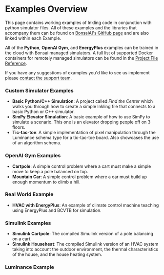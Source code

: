 # Examples Overview

This page contains working examples of Inkling code in conjunction with python simulator files. All of these examples and the libraries that accompany them can be found on [BonsaiAI's GitHub page][1] and are also linked within each Example.

All of the **Python**, **OpenAI Gym**, and **EnergyPlus** examples can be trained in the cloud with Bonsai managed simulators. A full list of supported Docker containers for remotely managed simulators can be found in the [Project File Reference][3].

If you have any suggestions of examples you'd like to see us implement please [contact the support team][2].

### Custom Simulator Examples
* **Basic Python/C++ Simulation**: A project called *Find the Center* which walks you through how to create a simple Inkling file that connects to a basic Python or C++ simulator.
* **SimPy Elevator Simulation**: A basic example of how to use SimPy to simulate a scenario. This one is an elevator dropping people off on 3 floors.
* **Tic-tac-toe**: A simple implementation of pixel manipulation through the Luminance schema type for a tic-tac-toe board. Also showcases the use of an algorithm schema.

### OpenAI Gym Examples
* **Cartpole**: A simple control problem where a cart must make a simple move to keep a pole balanced on top.
* **Mountain Car**: A simple control problem where a car must build up enough momentum to climb a hill.

### Real World Example
* **HVAC with EnergyPlus**: An example of climate control machine teaching using EnergyPlus and BCVTB for simulation. 

### Simulink Examples
* **Simulink Cartpole**: The compiled Simulink version of a pole balancing on a cart.
* **Simulink Househeat**: The compiled Simulink version of an HVAC system taking into account the outdoor environment, the thermal characteristics of the house, and the house heating system.

### Luminance Example


[1]: https://github.com/BonsaiAI
[2]: https://bons.ai/contact-us#contact-page-form
[3]: ../references/cli-reference.html#bproj-file